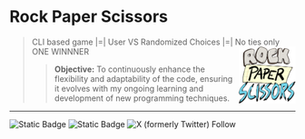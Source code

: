 # Rock Paper Scissors 
> CLI based game |=| User VS Randomized Choices |=| No ties only ONE WINNNER
> <img src="rps.png" align="right" width="100" height="100"/>
>> **Objective:** To continuously enhance the flexibility and adaptability of the code, ensuring it evolves with my ongoing learning and development of new programming techniques.
***
![Static Badge](https://img.shields.io/badge/coded_in-C%2B%2B-blue)
![Static Badge](https://img.shields.io/badge/ROCK%20PAPER%20SCISSORS%20GOOO!!!-8a3BE2)
![X (formerly Twitter) Follow](https://img.shields.io/twitter/follow/bugzorc)

